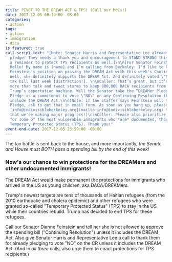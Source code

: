 ```yaml
---
title: PIVOT TO THE DREAM ACT & TPS! (Call our MoCs!)
date: 2017-12-05 00:10:00 -08:00
categories:
- action
tags:
- action
- immigration
- daca
is featured: true
call-script-text: "[Note: Senator Harris and Representative Lee already took the DREAMer
  pledge! They needs a thank you and encouragement to STAND STRONG this week. And
  a reminder to protect TPS recipients as well.]\n\n[For Senator Feinstein:]\nCaller:
  Hello! My name is [name] and I’m calling from Berkeley. I'd like to know about Senator
  Feinstein's position on passing the DREAM Act with this week's Continuing Resolution.\n\nStaff:
  Well, she definitely supports the DREAM Act. And definitely voted \"No\" on the
  tax bill last week [distraction!]. \n\nCaller: That’s great, but it’s going to take
  more than talk and tweet storms to keep 800,000 DACA recipients from falling into
  Trump’s deportation machine. Will the Senator take the “DREAMer Pledge”? The DREAMer
  Pledge is a commitment to vote \"NO\" on any Continuing Resolution that does not
  include the DREAM Act.\n\n[Note: if the staffer says Feinstein will take the DREAMer
  Pledge, ask to get that in email form. As soon as you hang up, please email us at
  [info@indivisibleberkeley.org](mailto:info@indivisibleberkeley.org) to let us know
  that we're making major progress!]\n\nCaller: Please also prioritize protections
  for some of the most vulnerable immigrants who *are* documented, those who have
  Temporary Protected Status (TPS). Thank you!"
event-end-date: 2017-12-05 23:59:00 -08:00
---
```


The tax battle is sent back to the house, and more importantly, *the Senate and House must BOTH pass a spending bill by the end of this week!*

### Now's our chance to win protections for the DREAMers and other undocumented immigrants!

The DREAM Act would make permanent the protections for immigrants who arrived in the US as young children, aka DACA/DREAMers.

Trump's newest targets are tens of thousands of Haitian refugees (from the 2010 earthquake and cholera epidemic) and other refugees who were granted so-called "Temporary Protected Status" (TPS) to stay in the US while their countries rebuild. Trump has decided to end TPS for these refugees.

Call our Senator Dianne Feinstein and tell her she is not allowed to approve the spending bill ("Continuing Resolution") unless it includes the DREAM Act. Also give Senator Harris and Representative Lee a call to thank them for already pledging to vote "NO" on the CR unless it includes the DREAM Act. (And in *all three* calls, also urge them to enact protections for TPS recipients.)